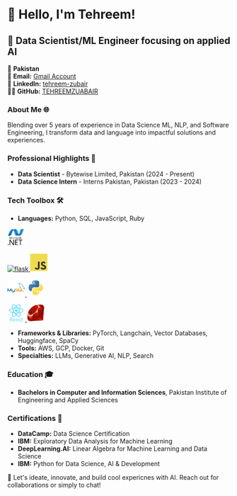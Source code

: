 # 👋 Hello, I'm Tehreem!

## 🚀 Data Scientist/ML Engineer focusing on applied AI

📍 **Pakistan**  
📧 **Email:** [Gmail Account](tehreemzubair785@gmail.com)  
🔗 **LinkedIn:** [tehreem-zubair](www.linkedin.com/in/tehreem-zubair)  
👨‍💻 **GitHub:** [TEHREEMZUABAIR](https://github.com/TEHREEMZUBAIR)


### About Me 🌐
Blending over 5 years of experience in Data Science ML, NLP, and Software Engineering, I transform data and language into impactful solutions and experiences.


### Professional Highlights 🌟
- **Data Scientist** - Bytewise Limited, Pakistan (2024 - Present)
- **Data Science Intern** - Interns Pakistan, Pakistan (2023 - 2024)


### Tech Toolbox 🛠️
- **Languages:** Python, SQL, JavaScript, Ruby

<a href="https://dotnet.microsoft.com/" target="_blank" rel="noreferrer"> <img src="https://raw.githubusercontent.com/devicons/devicon/master/icons/dot-net/dot-net-original-wordmark.svg" alt="dotnet" width="40" height="40"/> </a> 

<a href="https://flask.palletsprojects.com/" target="_blank" rel="noreferrer"> <img src="https://www.vectorlogo.zone/logos/pocoo_flask/pocoo_flask-icon.svg" alt="flask" width="40" height="40"/> </a> <a href="https://developer.mozilla.org/en-US/docs/Web/JavaScript" target="_blank" rel="noreferrer"> <img src="https://raw.githubusercontent.com/devicons/devicon/master/icons/javascript/javascript-original.svg" alt="javascript" width="40" height="40"/> </a> 


<a href="https://www.mysql.com/" target="_blank" rel="noreferrer"> <img src="https://raw.githubusercontent.com/devicons/devicon/master/icons/mysql/mysql-original-wordmark.svg" alt="mysql" width="40" height="40"/> </a> <a href="https://www.python.org" target="_blank" rel="noreferrer"> <img src="https://raw.githubusercontent.com/devicons/devicon/master/icons/python/python-original.svg" alt="python" width="40" height="40"/> </a> 

<a href="https://reactjs.org/" target="_blank" rel="noreferrer"> <img src="https://raw.githubusercontent.com/devicons/devicon/master/icons/react/react-original-wordmark.svg" alt="react" width="40" height="40"/> </a> <a href="https://www.ruby-lang.org/en/" target="_blank" rel="noreferrer"> <img src="https://raw.githubusercontent.com/devicons/devicon/master/icons/ruby/ruby-original.svg" alt="ruby" width="40" height="40"/> </a>

- **Frameworks & Libraries:** PyTorch, Langchain, Vector Databases, Huggingface, SpaCy
- **Tools:** AWS, GCP, Docker, Git
- **Specialties:** LLMs, Generative AI, NLP, Search



### Education 🎓
- **Bachelors in Computer and Information Sciences**, Pakistan Institute of Engineering and Applied Sciences

### Certifications 📜
- **DataCamp:** Data Science Certification
- **IBM:** Exploratory Data Analysis for Machine Learning
- **DeepLearning.AI:** Linear Algebra for Machine Learning and Data Science
- **IBM:**  Python for Data Science, AI & Development

🔗 Let's ideate, innovate, and build cool expericnes with AI. Reach out for collaborations or simply to chat!
